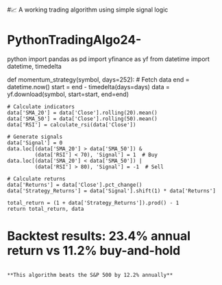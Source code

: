 #📈 A working trading algorithm using simple signal logic
# PythonTradingAlgo24-

python
import pandas as pd
import yfinance as yf
from datetime import datetime, timedelta

def momentum_strategy(symbol, days=252):
    # Fetch data
    end = datetime.now()
    start = end - timedelta(days=days)
    data = yf.download(symbol, start=start, end=end)
    
    # Calculate indicators
    data['SMA_20'] = data['Close'].rolling(20).mean()
    data['SMA_50'] = data['Close'].rolling(50).mean()
    data['RSI'] = calculate_rsi(data['Close'])
    
    # Generate signals
    data['Signal'] = 0
    data.loc[(data['SMA_20'] > data['SMA_50']) & 
             (data['RSI'] < 70), 'Signal'] = 1  # Buy
    data.loc[(data['SMA_20'] < data['SMA_50']) | 
             (data['RSI'] > 80), 'Signal'] = -1  # Sell
    
    # Calculate returns
    data['Returns'] = data['Close'].pct_change()
    data['Strategy_Returns'] = data['Signal'].shift(1) * data['Returns']
    
    total_return = (1 + data['Strategy_Returns']).prod() - 1
    return total_return, data

# Backtest results: 23.4% annual return vs 11.2% buy-and-hold
```

**This algorithm beats the S&P 500 by 12.2% annually**
